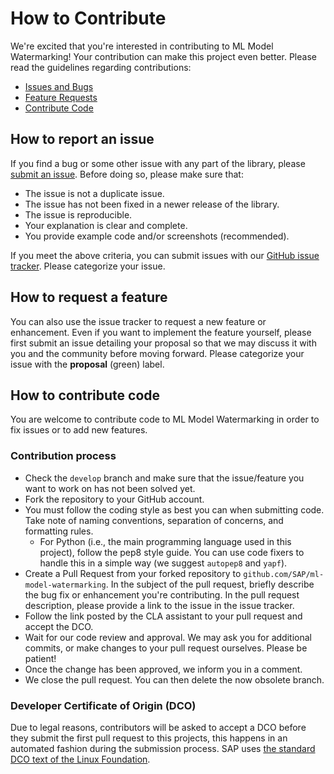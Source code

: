 # How to Contribute

We're excited that you're interested in contributing to ML Model Watermarking!
Your contribution can make this project even better.
Please read the guidelines regarding contributions:

- [Issues and Bugs](#how-to-report-an-issue)
- [Feature Requests](#how-to-request-a-feature)
- [Contribute Code](#how-to-contribute-code)



## How to report an issue

If you find a bug or some other issue with any part of the library, please
[submit an issue](https://github.com/SAP/ml-model-watermarking/issues). Before
doing so, please make sure that:

- The issue is not a duplicate issue.
- The issue has not been fixed in a newer release of the library.
- The issue is reproducible.
- Your explanation is clear and complete.
- You provide example code and/or screenshots (recommended).

If you meet the above criteria, you can submit issues with our [GitHub issue
tracker](https://github.com/SAP/ml-model-watermarking/issues/new).
Please categorize your issue.


## How to request a feature

You can also use the issue tracker to request a new feature or enhancement.
Even if you want to implement the feature yourself, please first submit an
issue detailing your proposal so that we may discuss it with you and the
community before moving forward.
Please categorize your issue with the **proposal** (green) label.


## How to contribute code

You are welcome to contribute code to ML Model Watermarking in order to fix issues
or to add new features.

### Contribution process

- Check the `develop` branch and make sure that the issue/feature you want to
  work on has not been solved yet.
- Fork the repository to your GitHub account.
- You must follow the coding style as best you can when submitting code.
  Take note of naming conventions, separation of concerns, and formatting
  rules.
  - For Python (i.e., the main programming language used in this project),
    follow the pep8 style guide. You can use code fixers to handle this in a
    simple way (we suggest `autopep8` and `yapf`).
- Create a Pull Request from your forked repository to
  `github.com/SAP/ml-model-watermarking`. In the subject of the pull request,
  briefly describe the bug fix or enhancement you're contributing.
  In the pull request description, please provide a link to the issue in the
  issue tracker. 
- Follow the link posted by the CLA assistant to your pull request and accept
  the DCO.
- Wait for our code review and approval. We may ask you for additional commits,
  or make changes to your pull request ourselves. Please be patient!
- Once the change has been approved, we inform you in a comment.
- We close the pull request. You can then delete the now obsolete branch.

### Developer Certificate of Origin (DCO)
Due to legal reasons, contributors will be asked to accept a DCO before they
submit the first pull request to this projects, this happens in an automated
fashion during the submission process. SAP uses [the standard DCO text of the
Linux Foundation](https://developercertificate.org/).
